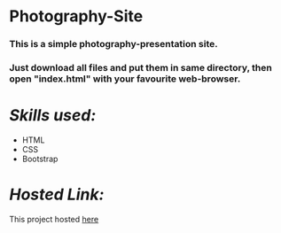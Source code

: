 # Photography-Site
### This is a simple photography-presentation site.
### Just download all files and put them in same directory, then open "index.html" with your favourite web-browser.
# *Skills used:*
* HTML
* CSS
* Bootstrap

# *Hosted Link:*

This project hosted [here](https://trapq3du-photography-site.netlify.app/ "Tanmay's Photography")
